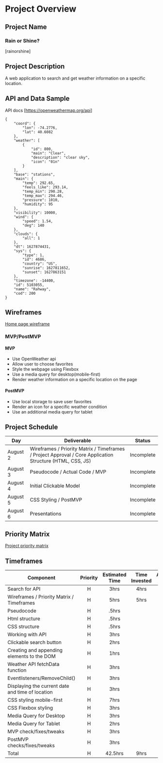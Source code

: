 # Project Overview

## Project Name

### Rain or Shine? 

[rainorshine]

## Project Description

A web application to search and get weather information on a specific location.

## API and Data Sample

API docs [https://openweathermap.org/api]

```
{
    "coord": {
        "lon": -74.2776,
        "lat": 40.6082
    },
    "weather": [
        {
            "id": 800,
            "main": "Clear",
            "description": "clear sky",
            "icon": "01n"
        }
    ],
    "base": "stations",
    "main": {
        "temp": 292.65,
        "feels_like": 293.14,
        "temp_min": 290.28,
        "temp_max": 294.46,
        "pressure": 1010,
        "humidity": 95
    },
    "visibility": 10000,
    "wind": {
        "speed": 1.54,
        "deg": 140
    },
    "clouds": {
        "all": 1
    },
    "dt": 1627874431,
    "sys": {
        "type": 1,
        "id": 4686,
        "country": "US",
        "sunrise": 1627811652,
        "sunset": 1627863151
    },
    "timezone": -14400,
    "id": 5103055,
    "name": "Rahway",
    "cod": 200
}
```

## Wireframes

[Home page wireframe](https://whimsical.com/rain-or-shine-XwaTUxAhrSquqLGV7jhdsY)

### MVP/PostMVP

#### MVP 

- Use OpenWeather api 
- Allow user to choose favorites 
- Style the webpage using Flexbox
- Use a media query for desktop(mobile-first)
- Render weather information on a specific location on the page

#### PostMVP  

- Use local storage to save user favorites
- Render an icon for a specific weather condition
- Use an additional media query for tablet

## Project Schedule

|  Day | Deliverable | Status
|---|---| ---|
|August 2| Wireframes / Priority Matrix / Timeframes / Project Approval / Core Application Structure (HTML, CSS, JS) | Incomplete
|August 3| Pseudocode / Actual Code / MVP | Incomplete
|August 4| Initial Clickable Model | Incomplete
|August 5| CSS Styling / PostMVP | Incomplete
|August 6| Presentations | Incomplete

## Priority Matrix

[Project priority matrix](https://whimsical.com/priority-matrix-Mzu6k7RnE9cQdg2DnHwunN)

## Timeframes

| Component | Priority | Estimated Time | Time Invested | Actual Time |
| --- | :---: |  :---: | :---: | :---: |
| Search for API | H | 3hrs | 4hrs | 4hrs |
| Wireframes / Priority Matrix / Timeframes | H | 5hrs | 5hrs | 5hrs |
| Pseudocode | H | .5hrs |  |  |
| Html structure | H | .5hrs|  |  |
| CSS structure | H | .5hrs|  |  |
| Working with API | H | 3hrs |  |  |
| Clickable search button | H | 2hrs|  |  |
| Creating and appending elements to the DOM | H | 1hrs|  |  |
| Weather API fetchData function | H | 3hrs|  |  |
| Eventlisteners/RemoveChild()| H | 3hrs|  |  |
| Displaying the current date and time of location | H | 3hrs |  |  |
| CSS styling mobile-first | H | 7hrs|  |  |
| CSS Flexbox styling | H | 3hrs|  |  |
| Media Query for Desktop  | H | 3hrs|  |  |
| Media Query for Tablet  | H | 2hrs|  |  |
| MVP check/fixes/tweaks| H | 3hrs|  |  |
| PostMVP checks/fixes/tweaks| H | 3hrs|  |  |
| Total | H | 42.5hrs| 9hrs | 9hrs |


